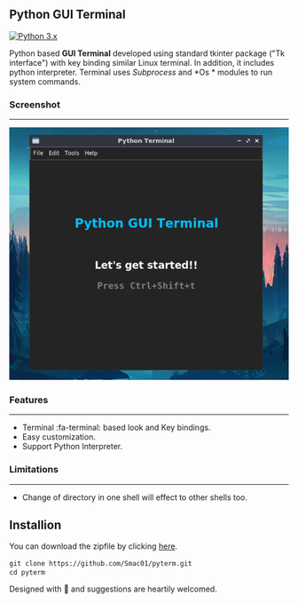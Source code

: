 ## Python GUI Terminal
[![Python 3.x](https://img.shields.io/badge/python-3.x-brightgreen.svg)](https://www.python.org/)

Python based **GUI Terminal** developed using standard tkinter package ("Tk interface") with key binding similar Linux terminal. In addition, it includes python interpreter. Terminal uses *Subprocess* and *Os * modules to run system commands.



### Screenshot
------------
![Screenshot](utils/images/mainscreen.png)

### Features
------
- Terminal :fa-terminal: based look and Key bindings.
- Easy customization.
- Support Python Interpreter.

### Limitations
------
* Change of directory in one shell will effect to other shells too. 


## Installion
You can download the zipfile by clicking  [here](https://github.com/Smac01/pyterm/archive/main.zip). 

```
git clone https://github.com/Smac01/pyterm.git
cd pyterm
```

Designed with :blue_heart: and suggestions are heartily welcomed.
